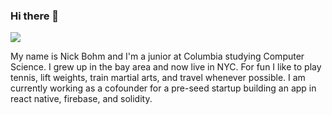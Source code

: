 ### Hi there 👋

[![](https://img.shields.io/badge/LinkedIn-blue)](https://www.linkedin.com/in/nbohm/)

My name is Nick Bohm and I'm a junior at Columbia studying Computer Science. I grew up in the bay area and now live in NYC. For fun I like to play tennis, lift weights, train martial arts, and travel whenever possible. I am currently working as a cofounder for a pre-seed startup building an app in react native, firebase, and solidity. 
